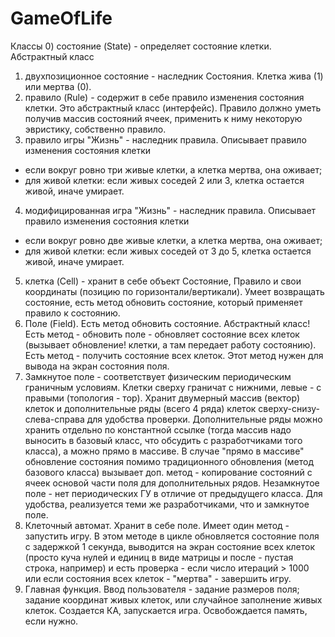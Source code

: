# GameOfLife

Классы
0) состояние (State) - определяет состояние клетки. Абстрактный класс
1) двухпозиционное состояние - наследник Состояния. Клетка жива (1) или мертва (0).
2) правило (Rule) - содержит в себе правило изменения состояния клетки. Это абстрактный класс (интерфейс).
Правило должно уметь получив массив состояний ячеек, применить к ниму некоторую эвристику, собственно правило.
3) правило игры "Жизнь" - наследник правила. Описывает правило изменения состояния клетки
- если вокруг ровно три живые клетки, а клетка мертва, она оживает;
- для живой клетки: если живых соседей 2 или 3, клетка остается живой, иначе умирает.
4) модифицированная игра "Жизнь" - наследник правила. Описывает правило изменения состояния клетки
- если вокруг ровно две живые клетки, а клетка мертва, она оживает;
- для живой клетки: если живых соседей от 3 до 5, клетка остается живой, иначе умирает.
5) клетка (Cell) - хранит в себе объект Состояние, Правило и свои координаты (позицию по горизонтали/вертикали). Умеет возвращать состояние, есть метод обновить состояние, который применяет правило к состоянию.
6) Поле (Field). Есть метод обновить состояние. Абстрактный класс!
Есть метод - обновить поле - обновляет состояние всех клеток (вызывает обновление! клетки, а там передает работу состоянию).
Есть метод - получить состояние всех клеток. Этот метод нужен для вывода на экран состояния поля.
7) Замкнутое поле - соответствует физическим периодическим граничным условиям. Клетки сверху граничат с нижними, левые - с правыми (топология - тор). Хранит двумерный массив (вектор) клеток и дополнительные ряды (всего 4 ряда) клеток сверху-снизу-слева-справа для удобства проверки. Дополнительные ряды можно хранить отдельно по константной ссылке (тогда массив надо выносить в базовый класс, что обсудить с разработчиками того класса), а можно прямо в массиве. В случае "прямо в массиве" обновление состояния помимо традиционного обновления (метод базового класса) вызывает доп. метод - копирование состояний с ячеек основой части поля для дополнительных рядов.
Незамкнутое поле - нет периодических ГУ в отличие от предыдущего класса. Для удобства, реализуется теми же разработчиками, что и замкнутое поле.
8) Клеточный автомат. Хранит в себе поле. Имеет один метод - запустить игру. В этом методе в цикле обновляется состояние поля с задержкой 1 секунда, выводится на экран состояние всех клеток (просто куча нулей и единиц в виде матрицы и после - пустая строка, например) и есть проверка - если число итераций > 1000 или если состояния всех клеток - "мертва" - завершить игру.
9) Главная функция. Ввод пользователя - задание размеров поля; задание координат живых клеток, или случайное заполнение живых клеток. Создается КА, запускается игра. Освобождается память, если нужно.
